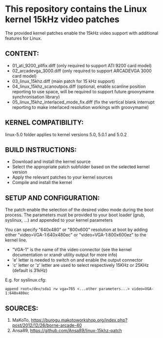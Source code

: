 # This repository contains the Linux kernel 15kHz video patches

The provided kernel patches enable the 15kHz video support with additional features for Linux.

## CONTENT:

- 01_ati_9200_pllfix.diff (only required to support ATI 9200 card model)
- 02_arcadevga_3000.diff (only required to support ARCADEVGA 3000 card model)
- 03_linux_15khz.diff (main patch for 15 kHz support)
- 04_linux_15khz_scanoutpos.diff (optional, enable scanline position reporting to use space, will be required to support future groovymame synchronisation library)
- 05_linux_15khz_interlaced_mode_fix.diff (fix the vertical blank interrupt reporting to make interlaced resolution workings with groovymame)

## KERNEL COMPATIBILITY:

linux-5.0 folder applies to kernel versions 5.0, 5.0.1 and 5.0.2

## BUILD INSTRUCTIONS:

- Download and install the kernel source
- Select the appropriate patch subfolder based on the selected kernel version
- Apply the relevant patches to your kernel sources
- Compile and install the kernel

## SETUP AND CONFIGURATION:

The patch enable the selection of the desired video mode during the boot process.
The parameters must be provided to your boot loader (grub, syslinux, ...) and appended to your kernel parameters

You can specify "640x480" or "800x600" resolution at boot by adding either "video=VGA-1:640x480ec" or "video=VGA-1:800x600ez" to the kernel line.

- "VGA-1" is the name of the video connector (see the kernel documentation or xrandr utility output for more info)
- 'e' letter is needed to switch on and enable the output connector
- 'c' letter or 'z' letter are used to select respectively 15KHz or 25KHz (default is 31kHz)

E.g. for syslinux.cfg:

```
append root=/dev/sda1 rw vga=785 <...other parameters...> video=VGA-1:640x480ec
```

## SOURCES:

1. MaKoTo, https://burogu.makotoworkshop.org/index.php?post/2012/12/26/borne-arcade-40
2. Ansa89, https://github.com/Ansa89/linux-15khz-patch
